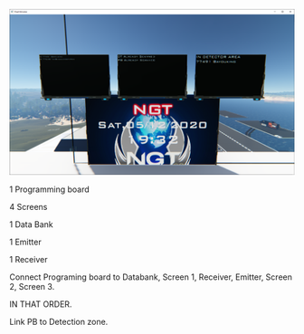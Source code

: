![](Images/Display.png)

 

1 Programming board 

4 Screens 

1 Data Bank 

1 Emitter 

1 Receiver 

  

Connect Programing board to Databank, Screen 1, Receiver, Emitter, Screen 2, Screen 3.  

IN THAT ORDER. 

  

Link PB to Detection zone. 
